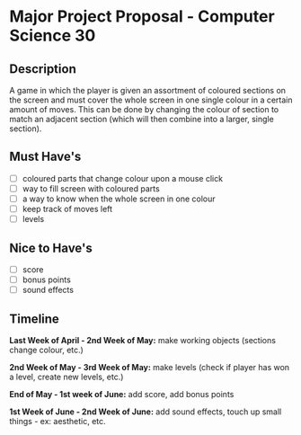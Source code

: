 # Major Project Proposal - Computer Science 30

## Description
A game in which the player is given an assortment of coloured sections on the screen and must cover the whole screen in one single colour in a certain amount of moves. This can be done by changing the colour of section to match an adjacent section (which will then combine into a larger, single section). 

## Must Have's
- [ ] coloured parts that change colour upon a mouse click
- [ ] way to fill screen with coloured parts
- [ ] a way to know when the whole screen in one colour
- [ ] keep track of moves left
- [ ] levels

## Nice to Have's
- [ ] score
- [ ] bonus points 
- [ ] sound effects

## Timeline
**Last Week of April - 2nd Week of May:** 
  make working objects (sections change colour, etc.)
  
**2nd Week of May - 3rd Week of May:**
  make levels (check if player has won a level, create new levels, etc.)

**End of May - 1st week of June:**
  add score,
  add bonus points
  
**1st Week of June - 2nd Week of June:**
  add sound effects,
  touch up small things - ex: aesthetic, etc.

